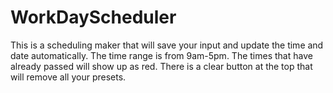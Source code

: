 # WorkDayScheduler

This is a scheduling maker that will save your input and update the time and date automatically. The time range is from 9am-5pm. The times that have already passed will show up as red. There is a clear button at the top that will remove all your presets. 

